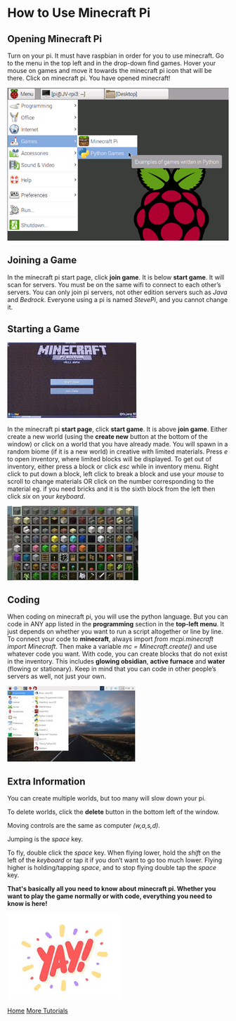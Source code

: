 # How to Use Minecraft Pi

## Opening Minecraft Pi

Turn on your pi. It must have raspbian in order for you to use minecraft.
Go to the menu in the top left and in the drop-down find games.
Hover your mouse on games and move it towards the minecraft pi icon that will be there.
Click on minecraft pi. You have opened minecraft!

![alt text](images/minecraft.png "Opening Minecraft")

## Joining a Game

In the minecraft pi start page, click **join game**. It is below **start game**.
It will scan for servers.
You must be on the same wifi to connect to each other’s servers. You can only join pi servers, not other edition servers such as *Java* and *Bedrock*. Everyone using a pi is named *StevePi*, and you cannot change it.

## Starting a Game

![alt text](images/window.png "Minecraft Start")

In the minecraft pi **start page**, click **start game**. It is above **join game**.
Either create a new world (using the **create new** button at the bottom of the window) or click on a world that you have already made.
You will spawn in a random biome (if it is a new world) in creative with limited materials.
Press _e_ to open inventory, where limited blocks will be displayed.
To get out of inventory, either press a block or click *esc* while in inventory menu.
Right click to put down a block, left click to break a block and use your *mouse* to scroll to change materials OR click on the number corresponding to the material eg. if you need bricks and it is the sixth block from the left then click *six* on your *keyboard*.

![alt text](images/inventory.png "Inventory")

## Coding

When coding on minecraft pi, you will use the python language. But you can code in ANY app listed in the **programming** section in the **top-left menu**. It just depends on whether you want to run a script altogether or line by line. To connect your code to **minecraft**, always import _from mcpi.minecraft import Minecraft_. Then make a variable _mc = Minecraft.create()_ and use whatever code you want. With code, you can create blocks that do not exist in the inventory. This includes **glowing obsidian**, **active furnace** and **water** (flowing or stationary). Keep in mind that you can code in other people’s servers as well, not just your own.

![alt text](images/homescreen.png "Coding Apps")

## Extra Information

You can create multiple worlds, but too many will slow down your pi.

To delete worlds, click the **delete** button in the bottom left of the window.

Moving controls are the same as computer _(w,a,s,d)_.

Jumping is the _space_ key.

To fly, double click the _space_ key. When flying lower, hold the _shift_ on the left of the _keyboard_ or tap it if you don’t want to go too much lower. Flying higher is holding/tapping _space_, and to stop flying double tap the _space_ key.

**That's basically all you need to know about minecraft pi. Whether you want to play the game normally or with code, everything you need to know is here!**

![alt text](images/yay.png "Hooray!")

[Home](index.html)
[More Tutorials](tutorials.md)






